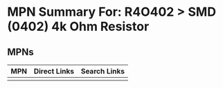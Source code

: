 



# MPN Summary For: R4O402 > SMD (0402) 4k Ohm Resistor

## MPNs
  

|MPN|Direct Links|Search Links|
| :--- | :--- | :--- |
||||
